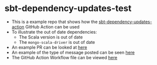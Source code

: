 # sbt-dependency-updates-test

* This is a example repo that shows how the [sbt-dependency-updates-action](https://github.com/UpSync-Dev/sbt-dependency-updates-action) GitHub Action can be used
* To illustrate the out of date dependencies:
    - The Scala version is out of date
    - The `mongo-scala-driver` is out of date
* An example PR can be looked at [here](https://github.com/UpSync-Dev/sbt-dependency-updates-test/pull/1)
* An example of the type of message posted can be seen [here](https://github.com/UpSync-Dev/sbt-dependency-updates-test/pull/1#issuecomment-1010533471)
* The GitHub Action Workflow file can be viewed [here](https://github.com/UpSync-Dev/sbt-dependency-updates-test/blob/main/.github/workflows/pull_request.yml)